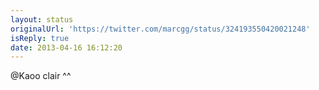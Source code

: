 ```yaml
---
layout: status
originalUrl: 'https://twitter.com/marcgg/status/324193550420021248'
isReply: true
date: 2013-04-16 16:12:20
---
```


@Kaoo clair ^^
